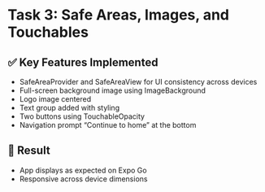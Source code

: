 # Task 3: Safe Areas, Images, and Touchables

## ✅ Key Features Implemented

- SafeAreaProvider and SafeAreaView for UI consistency across devices
- Full-screen background image using ImageBackground
- Logo image centered
- Text group added with styling
- Two buttons using TouchableOpacity
- Navigation prompt “Continue to home” at the bottom

## 🧪 Result

- App displays as expected on Expo Go
- Responsive across device dimensions
